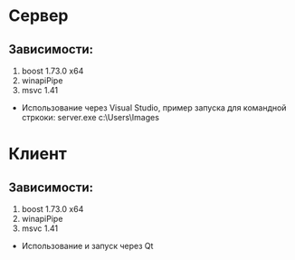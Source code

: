 # Сервер
## Зависимости:
1. boost 1.73.0 x64
2. winapiPipe
3. msvc 1.41

* Использование через Visual Studio, пример запуска для командной стркоки: server.exe c:\Users\Images

# Клиент
## Зависимости:
1. boost 1.73.0 x64
2. winapiPipe
3. msvc 1.41

* Использование и запуск через Qt